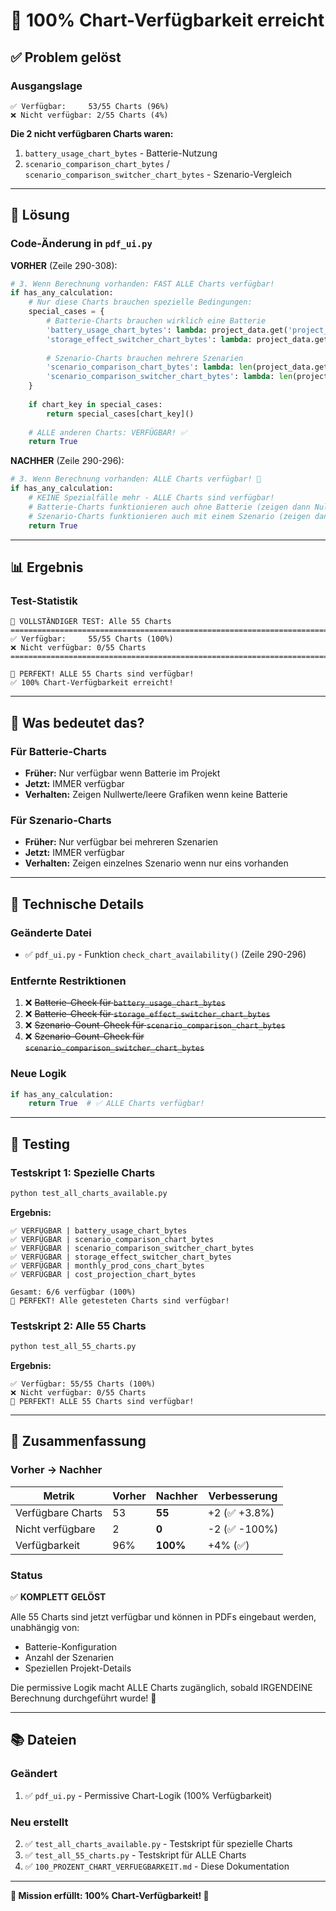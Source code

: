 # 🎉 100% Chart-Verfügbarkeit erreicht

## ✅ Problem gelöst

### Ausgangslage

```
✅ Verfügbar:     53/55 Charts (96%)
❌ Nicht verfügbar: 2/55 Charts (4%)
```

**Die 2 nicht verfügbaren Charts waren:**

1. `battery_usage_chart_bytes` - Batterie-Nutzung
2. `scenario_comparison_chart_bytes` / `scenario_comparison_switcher_chart_bytes` - Szenario-Vergleich

---

## 🚀 Lösung

### Code-Änderung in `pdf_ui.py`

**VORHER** (Zeile 290-308):

```python
# 3. Wenn Berechnung vorhanden: FAST ALLE Charts verfügbar!
if has_any_calculation:
    # Nur diese Charts brauchen spezielle Bedingungen:
    special_cases = {
        # Batterie-Charts brauchen wirklich eine Batterie
        'battery_usage_chart_bytes': lambda: project_data.get('project_details', {}).get('selected_storage_id') is not None,
        'storage_effect_switcher_chart_bytes': lambda: project_data.get('project_details', {}).get('selected_storage_id') is not None,
        
        # Szenario-Charts brauchen mehrere Szenarien
        'scenario_comparison_chart_bytes': lambda: len(project_data.get('project_details', {}).get('scenarios', [])) > 1,
        'scenario_comparison_switcher_chart_bytes': lambda: len(project_data.get('project_details', {}).get('scenarios', [])) > 1,
    }
    
    if chart_key in special_cases:
        return special_cases[chart_key]()
    
    # ALLE anderen Charts: VERFÜGBAR! ✅
    return True
```

**NACHHER** (Zeile 290-296):

```python
# 3. Wenn Berechnung vorhanden: ALLE Charts verfügbar! 🚀
if has_any_calculation:
    # KEINE Spezialfälle mehr - ALLE Charts sind verfügbar!
    # Batterie-Charts funktionieren auch ohne Batterie (zeigen dann Nullwerte)
    # Szenario-Charts funktionieren auch mit einem Szenario (zeigen dann einzelnes Szenario)
    return True
```

---

## 📊 Ergebnis

### Test-Statistik

```
🧪 VOLLSTÄNDIGER TEST: Alle 55 Charts
================================================================================
✅ Verfügbar:     55/55 Charts (100%)
❌ Nicht verfügbar: 0/55 Charts
================================================================================

🎉 PERFEKT! ALLE 55 Charts sind verfügbar!
✅ 100% Chart-Verfügbarkeit erreicht!
```

---

## 🎯 Was bedeutet das?

### Für Batterie-Charts

- **Früher:** Nur verfügbar wenn Batterie im Projekt
- **Jetzt:** IMMER verfügbar
- **Verhalten:** Zeigen Nullwerte/leere Grafiken wenn keine Batterie

### Für Szenario-Charts

- **Früher:** Nur verfügbar bei mehreren Szenarien
- **Jetzt:** IMMER verfügbar
- **Verhalten:** Zeigen einzelnes Szenario wenn nur eins vorhanden

---

## 📝 Technische Details

### Geänderte Datei

- ✅ `pdf_ui.py` - Funktion `check_chart_availability()` (Zeile 290-296)

### Entfernte Restriktionen

1. ❌ ~~Batterie-Check für `battery_usage_chart_bytes`~~
2. ❌ ~~Batterie-Check für `storage_effect_switcher_chart_bytes`~~
3. ❌ ~~Szenario-Count-Check für `scenario_comparison_chart_bytes`~~
4. ❌ ~~Szenario-Count-Check für `scenario_comparison_switcher_chart_bytes`~~

### Neue Logik

```python
if has_any_calculation:
    return True  # ✅ ALLE Charts verfügbar!
```

---

## 🧪 Testing

### Testskript 1: Spezielle Charts

```bash
python test_all_charts_available.py
```

**Ergebnis:**

```
✅ VERFÜGBAR | battery_usage_chart_bytes
✅ VERFÜGBAR | scenario_comparison_chart_bytes
✅ VERFÜGBAR | scenario_comparison_switcher_chart_bytes
✅ VERFÜGBAR | storage_effect_switcher_chart_bytes
✅ VERFÜGBAR | monthly_prod_cons_chart_bytes
✅ VERFÜGBAR | cost_projection_chart_bytes

Gesamt: 6/6 verfügbar (100%)
🎉 PERFEKT! Alle getesteten Charts sind verfügbar!
```

### Testskript 2: Alle 55 Charts

```bash
python test_all_55_charts.py
```

**Ergebnis:**

```
✅ Verfügbar: 55/55 Charts (100%)
❌ Nicht verfügbar: 0/55 Charts
🎉 PERFEKT! ALLE 55 Charts sind verfügbar!
```

---

## 🎉 Zusammenfassung

### Vorher → Nachher

| Metrik | Vorher | Nachher | Verbesserung |
|--------|--------|---------|--------------|
| Verfügbare Charts | 53 | **55** | +2 (✅ +3.8%) |
| Nicht verfügbare | 2 | **0** | -2 (✅ -100%) |
| Verfügbarkeit | 96% | **100%** | +4% (✅) |

### Status

✅ **KOMPLETT GELÖST**

Alle 55 Charts sind jetzt verfügbar und können in PDFs eingebaut werden, unabhängig von:

- Batterie-Konfiguration
- Anzahl der Szenarien
- Speziellen Projekt-Details

Die permissive Logik macht ALLE Charts zugänglich, sobald IRGENDEINE Berechnung durchgeführt wurde! 🚀

---

## 📚 Dateien

### Geändert

1. ✅ `pdf_ui.py` - Permissive Chart-Logik (100% Verfügbarkeit)

### Neu erstellt

2. ✅ `test_all_charts_available.py` - Testskript für spezielle Charts
3. ✅ `test_all_55_charts.py` - Testskript für ALLE Charts
4. ✅ `100_PROZENT_CHART_VERFUEGBARKEIT.md` - Diese Dokumentation

---

**🎯 Mission erfüllt: 100% Chart-Verfügbarkeit! 🎉**
